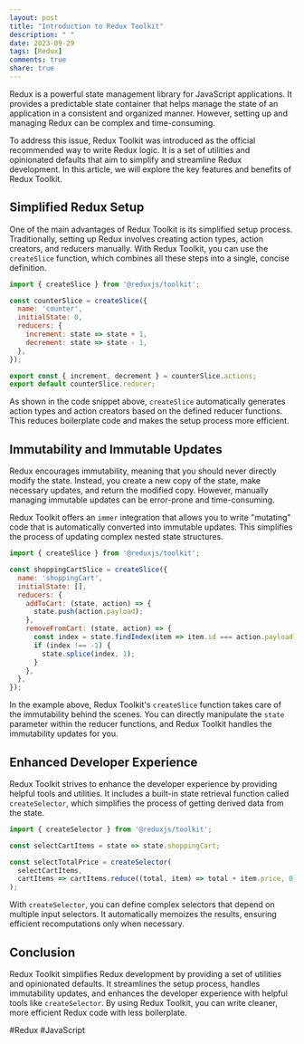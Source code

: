 ```yaml
---
layout: post
title: "Introduction to Redux Toolkit"
description: " "
date: 2023-09-29
tags: [Redux]
comments: true
share: true
---
```


Redux is a powerful state management library for JavaScript applications. It provides a predictable state container that helps manage the state of an application in a consistent and organized manner. However, setting up and managing Redux can be complex and time-consuming.

To address this issue, Redux Toolkit was introduced as the official recommended way to write Redux logic. It is a set of utilities and opinionated defaults that aim to simplify and streamline Redux development. In this article, we will explore the key features and benefits of Redux Toolkit.

## Simplified Redux Setup

One of the main advantages of Redux Toolkit is its simplified setup process. Traditionally, setting up Redux involves creating action types, action creators, and reducers manually. With Redux Toolkit, you can use the `createSlice` function, which combines all these steps into a single, concise definition.

```javascript
import { createSlice } from '@reduxjs/toolkit';

const counterSlice = createSlice({
  name: 'counter',
  initialState: 0,
  reducers: {
    increment: state => state + 1,
    decrement: state => state - 1,
  },
});

export const { increment, decrement } = counterSlice.actions;
export default counterSlice.reducer;
```

As shown in the code snippet above, `createSlice` automatically generates action types and action creators based on the defined reducer functions. This reduces boilerplate code and makes the setup process more efficient.

## Immutability and Immutable Updates

Redux encourages immutability, meaning that you should never directly modify the state. Instead, you create a new copy of the state, make necessary updates, and return the modified copy. However, manually managing immutable updates can be error-prone and time-consuming.

Redux Toolkit offers an `immer` integration that allows you to write "mutating" code that is automatically converted into immutable updates. This simplifies the process of updating complex nested state structures.

```javascript
import { createSlice } from '@reduxjs/toolkit';

const shoppingCartSlice = createSlice({
  name: 'shoppingCart',
  initialState: [],
  reducers: {
    addToCart: (state, action) => {
      state.push(action.payload);
    },
    removeFromCart: (state, action) => {
      const index = state.findIndex(item => item.id === action.payload);
      if (index !== -1) {
        state.splice(index, 1);
      }
    },
  },
});
```

In the example above, Redux Toolkit's `createSlice` function takes care of the immutability behind the scenes. You can directly manipulate the `state` parameter within the reducer functions, and Redux Toolkit handles the immutability updates for you.

## Enhanced Developer Experience

Redux Toolkit strives to enhance the developer experience by providing helpful tools and utilities. It includes a built-in state retrieval function called `createSelector`, which simplifies the process of getting derived data from the state.

```javascript
import { createSelector } from '@reduxjs/toolkit';

const selectCartItems = state => state.shoppingCart;

const selectTotalPrice = createSelector(
  selectCartItems,
  cartItems => cartItems.reduce((total, item) => total + item.price, 0)
);
```

With `createSelector`, you can define complex selectors that depend on multiple input selectors. It automatically memoizes the results, ensuring efficient recomputations only when necessary.

## Conclusion

Redux Toolkit simplifies Redux development by providing a set of utilities and opinionated defaults. It streamlines the setup process, handles immutability updates, and enhances the developer experience with helpful tools like `createSelector`. By using Redux Toolkit, you can write cleaner, more efficient Redux code with less boilerplate.

#Redux #JavaScript